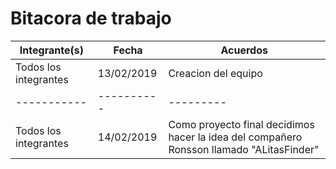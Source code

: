 # Bitacora de trabajo
|Integrante(s)|Fecha|Acuerdos|
|-----------|----------|---------|
|Todos los integrantes|13/02/2019|Creacion del equipo|
|-----------|----------|---------|
|Todos los integrantes|14/02/2019|Como proyecto final decidimos hacer la idea del compañero Ronsson llamado "ALitasFinder"|
